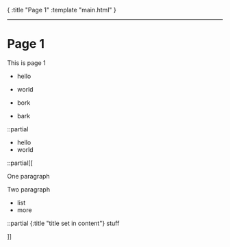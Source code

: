 {
    :title "Page 1"
    :template "main.html"
}

---

# Page 1

This is page 1

* hello
* world

* bork
* bark

::partial
* hello
* world

::partial[[

One paragraph

Two paragraph

* list
* more

::partial
{:title "title set in content"}
stuff

]]
